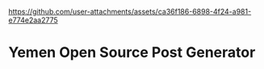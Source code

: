 <!-- demo video uploaded in Github -->
https://github.com/user-attachments/assets/ca36f186-6898-4f24-a981-e774e2aa2775


# Yemen Open Source Post Generator